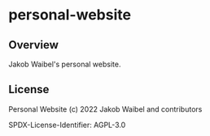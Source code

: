 # personal-website

## Overview 

Jakob Waibel's personal website. 

## License

Personal Website (c) 2022 Jakob Waibel and contributors

SPDX-License-Identifier: AGPL-3.0